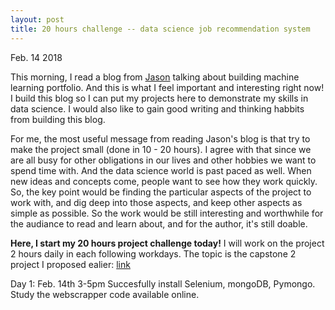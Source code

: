 ```yaml
---
layout: post
title: 20 hours challenge -- data science job recommendation system
---
```


Feb. 14 2018

This morning, I read a blog from [Jason](https://machinelearningmastery.com/build-a-machine-learning-portfolio/) talking about building machine learning portfolio. And this is what I feel important and interesting right now! I build this blog so I can put my projects here to demonstrate my skills in data science. I would also like to gain good writing and thinking habbits from building this blog. 

For me, the most useful message from reading Jason's blog is that try to make the project small (done in 10 - 20 hours). I agree with that since we are all busy for other obligations in our lives and other hobbies we want to spend time with. And the data science world is past paced as well. When new ideas and concepts come, people want to see how they work quickly. So, the key point would be finding the particular aspects of the project to work with, and dig deep into those aspects, and keep other aspects as simple as possible. So the work would be still interesting and worthwhile for the audiance to read and learn about, and for the author, it's still doable.


**Here, I start my 20 hours project challenge today!** I will work on the project 2 hours daily in each following workdays. The topic is the capstone 2 project I proposed ealier: [link](https://yaqiongz.github.io/website/2018/02/04/Proposal-on-Data-Science-Job-Market-Analysis.html)



Day 1: Feb. 14th 3-5pm
Succesfully install Selenium, mongoDB, Pymongo.
Study the webscrapper code available online.

